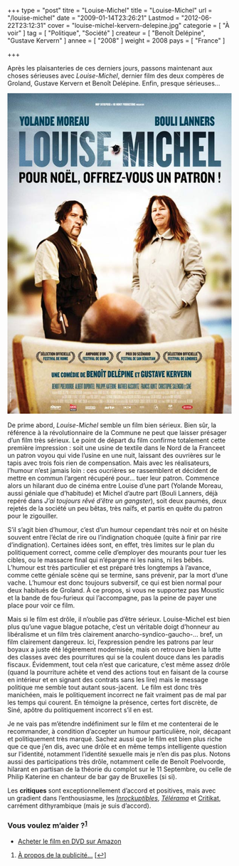 +++
type = "post"
titre = "Louise-Michel"
title = "Louise-Michel"
url = "/louise-michel"
date = "2009-01-14T23:26:21"
Lastmod = "2012-06-22T23:12:31"
cover = "louise-michel-kervern-delepine.jpg"
categorie = [ "À voir" ]
tag = [ "Politique", "Société" ]
createur = [ "Benoît Delépine", "Gustave Kervern" ]
annee = [ "2008" ]
weight = 2008
pays = [ "France" ]

+++

<p>Après les plaisanteries de ces derniers jours, passons maintenant aux choses sérieuses avec <em>Louise-Michel</em>, dernier film des deux compères de Groland, Gustave Kervern et Benoît Delépine. Enfin, presque sérieuses&#8230;</p>
<p style="text-align: center;"><a href="http://www.allocine.fr/film/fichefilm_gen_cfilm=129930.html"><img class="alignnone size-full wp-image-1104" title="19012208" src="19012208.jpg" alt="19012208" width="540" height="720" /></a></p>
<p>De prime abord, <em>Louise-Michel</em> semble un film bien sérieux. Bien sûr, la référence à la révolutionnaire de la Commune ne peut que laisser présager d&rsquo;un film très sérieux. Le point de départ du film confirme totalement cette première impression : soit une usine de textile dans le Nord de la Franceet un patron voyou qui vide l&rsquo;usine en une nuit, laissant des ouvrières sur le tapis avec trois fois rien de compensation. Mais avec les réalisateurs, l&rsquo;humour n&rsquo;est jamais loin : ces oucrières se rassemblent et décident de mettre en commun l&rsquo;argent récupéré pour&#8230; tuer leur patron. Commence alors un hilarant duo de cinéma entre Louise d&rsquo;une part (Yolande Moreau, aussi géniale que d&rsquo;habitude) et Michel d&rsquo;autre part (Bouli Lanners, déjà repéré dans <em>J&rsquo;ai toujours rêvé d&rsquo;être un gangster</em>), soit deux paumés, deux rejetés de la société un peu bêtas, très naïfs, et partis en quête du patron pour le zigouiller.</p>
<p>S&rsquo;il s&rsquo;agit bien d&rsquo;humour, c&rsquo;est d&rsquo;un humour cependant très noir et on hésite souvent entre l&rsquo;éclat de rire ou l&rsquo;indignation choquée (quite à finir par rire d&rsquo;indignation). Certaines idées sont, en effet, très limites sur le plan du politiquement correct, comme celle d&rsquo;employer des mourants pour tuer les cibles, ou le massacre final qui n&rsquo;épargne ni les nains, ni les bébés. L&rsquo;humour est très particulier et est préparé très longtemps à l&rsquo;avance, comme cette géniale scène qui se termine, sans prévenir, par la mort d&rsquo;une vache. L&rsquo;humour est donc toujours subversif, ce qui est bien normal pour deux habitués de Groland. À ce propos, si vous ne supportez pas Moustic et la bande de fou-furieux qui l&rsquo;accompagne, pas la peine de payer une place pour voir ce film.</p>
<p>Mais si le film est drôle, il n&rsquo;oublie pas d&rsquo;être sérieux. Louise-Michel est bien plus qu&rsquo;une vague blague potache, c&rsquo;est un véritable doigt d&rsquo;honneur au libéralisme et un film très clairement anarcho-syndico-gaucho-&#8230; bref, un film clairement dangereux. Ici, l&rsquo;expression pendre les patrons par leur boyaux a juste été légèrement modernisée, mais on retrouve bien la lutte des classes avec des pourritures qui se la coulent douce dans les paradis fiscaux. Évidemment, tout cela n&rsquo;est que caricature, c&rsquo;est même assez drôle (quand la pourriture achète et vend des actions tout en faisant de la course en intérieur et en signant des contrats sans les lire) mais le message politique me semble tout autant sous-jacent.  Le film est donc très manichéen, mais le politiquement incorrect ne fait vraiment pas de mal par les temps qui courent. En témoigne la présence, certes fort discrète, de Siné, apôtre du politiquement incorrect s&rsquo;il en est.</p>
<p>Je ne vais pas m&rsquo;étendre indéfiniment sur le film et me contenterai de le recommander, à condition d&rsquo;accepter un humour particulière, noir, décapant et politiquement très marqué. Sachez aussi que le film est bien plus riche que ce que j&rsquo;en dis, avec une drôle et en même temps intelligente question sur l&rsquo;identité, notamment l&rsquo;identité sexuelle mais je n&rsquo;en dis pas plus. Notons aussi des participations très drôle, notamment celle de Benoît Poelvoorde, hilarant en partisan de la théorie du complot sur le 11 Septembre, ou celle de Philip Katerine en chanteur de bar gay de Bruxelles (si si).</p>
<p>
<p>Les <strong>critiques</strong> sont exceptionnellement d&rsquo;accord et positives, mais avec un gradient dans l&rsquo;enthousiasme, les <em><a href="http://www.lesinrocks.com/cine/cinema-article/critique/louise-michel/">Inrockuptibles</a></em>, <em><a href="http://www.telerama.fr/cinema/films/louise-michel,359692,critique.php">Télérama</a></em> et <a href="http://www.critikat.com/Louise-Michel.html">Critikat</a>, carrément dithyrambique (mais je suis d&rsquo;accord).</p>
<div class="amazon">
<h3>Vous voulez m&rsquo;aider ?<sup><a href="#footnote_0_1103" id="identifier_0_1103" class="footnote-link footnote-identifier-link" title="&Agrave; propos de la publicit&eacute;&hellip;">1</a></sup></h3>
<ul>
<li><a href="http://www.amazon.fr/gp/product/B0026NAUUO/ref=as_li_ss_tl?ie=UTF8&tag=leblogdenic07-21&linkCode=as2&camp=1642&creative=19458&creativeASIN=B0026NAUUO">Acheter le film en DVD sur Amazon</a></li>
</ul>
</div>
<ol class="footnotes"><li id="footnote_0_1103" class="footnote"><a href="/soutien/">À propos de la publicité…</a> [<a href="#identifier_0_1103" class="footnote-link footnote-back-link">&#8617;</a>]</li></ol>
